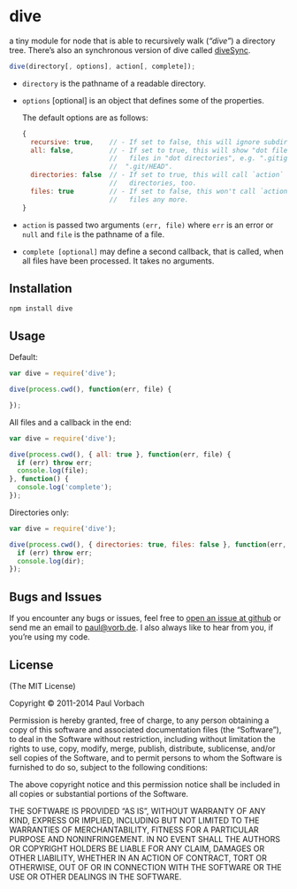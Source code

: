# dive

a tiny module for node that is able to recursively walk (_“dive”_) a
directory tree. There’s also an synchronous version of dive called
[diveSync](//github.com/pvorb/node-diveSync).

~~~ javascript
dive(directory[, options], action[, complete]);
~~~

*   `directory` is the pathname of a readable directory.
*   `options` [optional] is an object that defines some of the properties.

    The default options are as follows:

    ~~~ javascript
    {
      recursive: true,    // - If set to false, this will ignore subdirectories.
      all: false,         // - If set to true, this will show "dot files" and
                          //   files in "dot directories", e.g. ".gitignore" or
                          //  ".git/HEAD".
      directories: false  // - If set to true, this will call `action` on
                          //   directories, too.
      files: true         // - If set to false, this won't call `action` on
                          //   files any more.
    }
    ~~~
*   `action` is passed two arguments `(err, file)` where `err` is an error or
    `null` and `file` is the pathname of a file.
*   `complete [optional]` may define a second callback, that is called, when all
    files have been processed. It takes no arguments.

## Installation

    npm install dive

## Usage

Default:

~~~ javascript
var dive = require('dive');

dive(process.cwd(), function(err, file) {

});
~~~

All files and a callback in the end:

~~~ javascript
var dive = require('dive');

dive(process.cwd(), { all: true }, function(err, file) {
  if (err) throw err;
  console.log(file);
}, function() {
  console.log('complete');
});
~~~

Directories only:

~~~ javascript
var dive = require('dive');

dive(process.cwd(), { directories: true, files: false }, function(err, dir) {
  if (err) throw err;
  console.log(dir);
});
~~~

## Bugs and Issues

If you encounter any bugs or issues, feel free to
[open an issue at github](//github.com/pvorb/node-dive/issues) or send me an
email to <paul@vorb.de>. I also always like to hear from you, if you’re using my
code.

## License

(The MIT License)

Copyright © 2011-2014 Paul Vorbach

Permission is hereby granted, free of charge, to any person obtaining a copy of
this software and associated documentation files (the “Software”), to deal in
the Software without restriction, including without limitation the rights to
use, copy, modify, merge, publish, distribute, sublicense, and/or sell copies of
the Software, and to permit persons to whom the Software is furnished to do so,
subject to the following conditions:

The above copyright notice and this permission notice shall be included in all
copies or substantial portions of the Software.

THE SOFTWARE IS PROVIDED “AS IS”, WITHOUT WARRANTY OF ANY KIND, EXPRESS OR
IMPLIED, INCLUDING BUT NOT LIMITED TO THE WARRANTIES OF MERCHANTABILITY, FITNESS
FOR A PARTICULAR PURPOSE AND NONINFRINGEMENT. IN NO EVENT SHALL THE AUTHORS OR
COPYRIGHT HOLDERS BE LIABLE FOR ANY CLAIM, DAMAGES OR OTHER LIABILITY, WHETHER
IN AN ACTION OF CONTRACT, TORT OR OTHERWISE, OUT OF OR IN CONNECTION WITH THE
SOFTWARE OR THE USE OR OTHER DEALINGS IN THE SOFTWARE.
